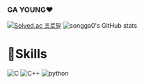 ### GA YOUNG❤️‍

[![Solved.ac
프로필](http://mazassumnida.wtf/api/v2/generate_badge?boj=thdrkdud0307)](https://solved.ac/thdrkdud0307)
![songga0's GitHub stats](https://github-readme-stats.vercel.app/api?username=songga0&show_icons=true&theme=omni)


# 💪Skills
![C](https://img.shields.io/badge/C-A8B9CC.svg?&style=for-the-badge&logo=C&logoColor=white)
![C++](https://img.shields.io/badge/C++-00599C.svg?&style=for-the-badge&logo=Cplusplus&logoColor=white)
![python](https://img.shields.io/badge/python-3776AB.svg?&style=for-the-badge&logo=python&logoColor=white)
